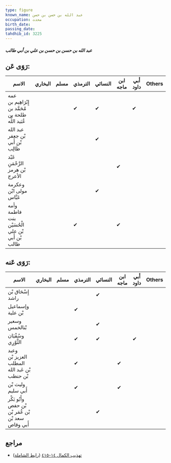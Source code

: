 ```yaml
---
type: figure
known_name: عبد الله بن حسن بن حسن
occupation: محدث
birth_date:
passing_date:
tahdhib_id: 3225
---
```

##### عبد الله بن حسن بن حسن بن علي بن أبي طالب

## رَوَى عَن:
| الاسم                                                | البخاري | مسلم | الترمذي | النسائي | ابن ماجه | أبي داود | Others |
| ---------------------------------------------------- | ------- | ---- | ------- | ------- | -------- | -------- | ------ |
| عمه إِبْرَاهِيم بن مُحَمَّد بن طلحة بن عُبَيد اللَّه |         |      | ✔       | ✔       |          | ✔        |        |
| عبد الله بْن جعفر بْن أَبي طَالِب                    |         |      |         | ✔       |          |          |        |
| عَبْد الرَّحْمَنِ بْن هرمز الأعرج                    |         |      |         |         | ✔        |          |        |
| وعكرمة مولى ابْن عَبَّاس                             |         |      |         | ✔       |          |          |        |
| وأمه فاطمة بنت الْحُسَيْن بْن علي بْن أَبي طالب      |         |      | ✔       |         | ✔        |          |        |
## رَوَى عَنه:
| الاسم                                                | البخاري | مسلم | الترمذي | النسائي | ابن ماجه | أبي داود | Others |
| ---------------------------------------------------- | ------- | ---- | ------- | ------- | -------- | -------- | ------ |
| إِسْحَاق بْن راشد                                    |         |      |         | ✔       |          |          |        |
| وإسماعيل بْن علية                                    |         |      | ✔       |         |          |          |        |
| وسعير بْنالخمس                                       |         |      |         | ✔       |          |          |        |
| وسُفْيَان الثَّوْرِي                                 |         |      | ✔       | ✔       |          | ✔        |        |
| وعبد العزيز بْن المطلب بْن عَبد الله بْن حنطب        |         |      | ✔       |         | ✔        |          |        |
| وليث بْن أَبي سليم                                   |         |      | ✔       |         | ✔        |          |        |
| وأَبُو بَكْر بْن حفص بْن عُمَر بْن سعد بْن أَبي وقاص |         |      |         | ✔       |          |          |        |
## مراجع
- [تهذيب الكمال ١٤-٤١٥](obsidian://open?vault=Tahdhib-al-Kamal&file=Figures/٣٢٢٥-عبد%20الله%20بن%20حسن%20بن%20حسن%20بن%20علي%20بن%20أبي%20طالب) ([رابط الشاملة](https://shamela.ws/book/3722/7343))